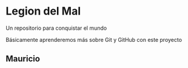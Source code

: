 # Legion del Mal
Un repositorio para conquistar el mundo

Básicamente aprenderemos más sobre Git y GitHub con este proyecto

## Mauricio